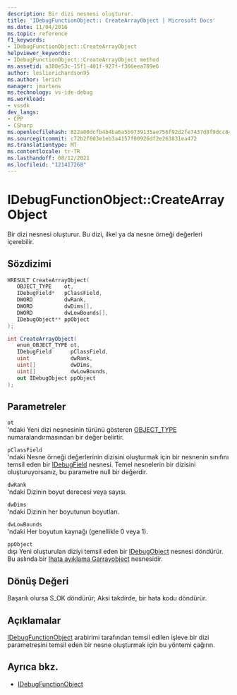 ```yaml
---
description: Bir dizi nesnesi oluşturur.
title: 'IDebugFunctionObject:: CreateArrayObject | Microsoft Docs'
ms.date: 11/04/2016
ms.topic: reference
f1_keywords:
- IDebugFunctionObject::CreateArrayObject
helpviewer_keywords:
- IDebugFunctionObject::CreateArrayObject method
ms.assetid: a380e53c-15f1-401f-927f-f366eea789e6
author: leslierichardson95
ms.author: lerich
manager: jmartens
ms.technology: vs-ide-debug
ms.workload:
- vssdk
dev_langs:
- CPP
- CSharp
ms.openlocfilehash: 822a00dcfb4b4ba6a5b9739135ae756f92d2fe7437d8f9dcc8407fd17624a2fc
ms.sourcegitcommit: c72b2f603e1eb3a4157f00926df2e263831ea472
ms.translationtype: MT
ms.contentlocale: tr-TR
ms.lasthandoff: 08/12/2021
ms.locfileid: "121417268"
---
```

# <a name="idebugfunctionobjectcreatearrayobject"></a>IDebugFunctionObject::CreateArrayObject
Bir dizi nesnesi oluşturur. Bu dizi, ilkel ya da nesne örneği değerleri içerebilir.

## <a name="syntax"></a>Sözdizimi

```cpp
HRESULT CreateArrayObject( 
   OBJECT_TYPE    ot,
   IDebugField*   pClassField,
   DWORD          dwRank,
   DWORD          dwDims[],
   DWORD          dwLowBounds[],
   IDebugObject** ppObject
);
```

```csharp
int CreateArrayObject(
   enum_OBJECT_TYPE ot,
   IDebugField      pClassField,
   uint             dwRank,
   uint[]           dwDims,
   uint[]           dwLowBounds,
   out IDebugObject ppObject
);
```

## <a name="parameters"></a>Parametreler
`ot`\
'ndaki Yeni dizi nesnesinin türünü gösteren [OBJECT_TYPE](../../../extensibility/debugger/reference/object-type.md) numaralandırmasından bir değer belirtir.

`pClassField`\
'ndaki Nesne örneği değerlerinin dizisini oluşturmak için bir nesnenin sınıfını temsil eden bir [IDebugField](../../../extensibility/debugger/reference/idebugfield.md) nesnesi. Temel nesnelerin bir dizisini oluşturuyorsanız, bu parametre null bir değerdir.

`dwRank`\
'ndaki Dizinin boyut derecesi veya sayısı.

`dwDims`\
'ndaki Dizinin her boyutunun boyutları.

`dwLowBounds`\
'ndaki Her boyutun kaynağı (genellikle 0 veya 1).

`ppObject`\
dışı Yeni oluşturulan diziyi temsil eden bir [IDebugObject](../../../extensibility/debugger/reference/idebugobject.md) nesnesi döndürür. Bu aslında bir [Ihata ayıklama Garrayobject](../../../extensibility/debugger/reference/idebugarrayobject.md) nesnesidir.

## <a name="return-value"></a>Dönüş Değeri
 Başarılı olursa S_OK döndürür; Aksi takdirde, bir hata kodu döndürür.

## <a name="remarks"></a>Açıklamalar
 [IDebugFunctionObject](../../../extensibility/debugger/reference/idebugfunctionobject.md) arabirimi tarafından temsil edilen işleve bir dizi parametresini temsil eden bir nesne oluşturmak için bu yöntemi çağırın.

## <a name="see-also"></a>Ayrıca bkz.
- [IDebugFunctionObject](../../../extensibility/debugger/reference/idebugfunctionobject.md)
